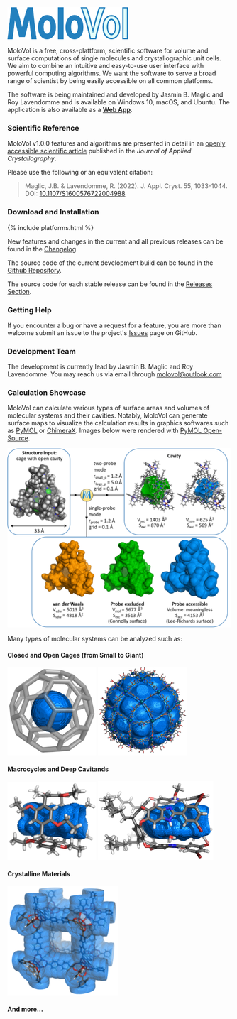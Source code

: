---
---

<img class="title" src="/docs/assets/images/wordmark.png" alt="MoloVol wordmark" height="72">

MoloVol is a free, cross-plattform, scientific software for volume and surface 
computations of single molecules and crystallographic unit cells. We aim to 
combine an intuitive and easy-to-use user interface with powerful computing 
algorithms. We want the software to serve a broad range of scientist by being 
easily accessible on all common platforms.

The software is being maintained and developed by Jasmin B. Maglic and Roy Lavendomme
and is available on Windows 10, macOS, and Ubuntu. The application is also available
as a [**Web App**](https://app.molovol.com).

### Scientific Reference
MoloVol v1.0.0 features and algorithms are presented in detail in an 
[openly accessible scientific article](https://doi.org/10.1107/S1600576722004988) 
published in the *Journal of Applied Crystallography*.

Please use the following or an equivalent citation:

> Maglic, J.B. & Lavendomme, R. (2022). J. Appl. Cryst. 55, 1033-1044.\
> DOI: [10.1107/S1600576722004988](https://doi.org/10.1107/S1600576722004988)

### Download and Installation

{% include platforms.html %}

New features and changes in the current and all previous releases can be 
found in the [Changelog](https://github.com/molovol/MoloVol/blob/master/CHANGELOG.md).

The source code of the current development build can be found in the 
[Github Repository](https://github.com/molovol/MoloVol).

The source code for each stable release can be found in the
[Releases Section](https://github.com/molovol/MoloVol/releases).

### Getting Help
If you encounter a bug or have a request for a feature, you are more than welcome 
submit an issue to the project's [Issues](https://github.com/jmaglic/MoloVol/issues) page on GitHub.

### Development Team
The development is currently lead by Jasmin B. Maglic and Roy Lavendomme. 
You may reach us via email through [molovol@outlook.com](mailto:molovol@outlook.com)

### Calculation Showcase
MoloVol can calculate various types of surface areas and volumes of molecular systems and their
cavities. Notably, MoloVol can generate surface maps to visualize the calculation results in graphics
softwares such as [PyMOL](https://pymol.org/2/) or [ChimeraX](https://www.cgl.ucsf.edu/chimerax/).
Images below were rendered with [PyMOL Open-Source](https://github.com/schrodinger/pymol-open-source).

<img src="/docs/assets/images/MoloVol_outputs_tr.png" width="600" style="horizontal-align:middle">

Many types of molecular systems can be analyzed such as:

#### Closed and Open Cages (from Small to Giant)
  <img src="/docs/assets/images/C60_Sexc_tr.png" width="200">
  <img src="/docs/assets/images/M48L96_tr.png" width="200">

#### Macrocycles and Deep Cavitands
  <img src="/docs/assets/images/pillar_tr.png" width="200">
  <img src="/docs/assets/images/deep_cavitand_tr.png" width="260">

#### Crystalline Materials
  <img src="/docs/assets/images/IRMOF-10_tr.png" width="250">

#### And more...
